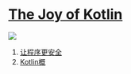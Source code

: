 # [The Joy of  Kotlin](https://www.manning.com/books/the-joy-of-kotlin)

![](https://drek4537l1klr.cloudfront.net/saumont2/Figures/cover.png)

1. [让程序更安全](chapter01.md)
1. [Kotlin概](chapter02.md)
